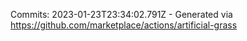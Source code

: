 Commits: 2023-01-23T23:34:02.791Z - Generated via https://github.com/marketplace/actions/artificial-grass
<br>

